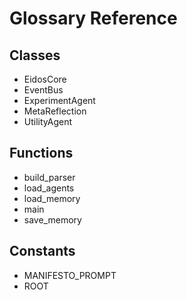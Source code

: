 # Glossary Reference

## Classes
- EidosCore
- EventBus
- ExperimentAgent
- MetaReflection
- UtilityAgent

## Functions
- build_parser
- load_agents
- load_memory
- main
- save_memory

## Constants
- MANIFESTO_PROMPT
- ROOT
